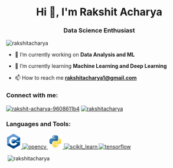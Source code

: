 <h1 align="center">Hi 👋, I'm Rakshit Acharya</h1>
<h3 align="center">Data Science Enthusiast</h3>

<p align="left"> <img src="https://komarev.com/ghpvc/?username=rakshitacharya&label=Profile%20views&color=0e75b6&style=flat" alt="rakshitacharya" /> </p>

- 🔭 I’m currently working on **Data Analysis and ML**

- 🌱 I’m currently learning **Machine Learning and Deep Learning**

- 📫 How to reach me **rakshitacharya1@gmail.com**

<h3 align="left">Connect with me:</h3>
<p align="left">
<a href="https://linkedin.com/in/rakshit-acharya-9608611b4" target="blank"><img align="center" src="https://raw.githubusercontent.com/rahuldkjain/github-profile-readme-generator/neutral-icons/src/images/icons/Social/linked-in-alt.svg" alt="rakshit-acharya-9608611b4" height="30" width="40" /></a>
<a href="https://kaggle.com/rakshitacharya" target="blank"><img align="center" src="https://raw.githubusercontent.com/rahuldkjain/github-profile-readme-generator/neutral-icons/src/images/icons/Social/kaggle.svg" alt="rakshitacharya" height="30" width="40" /></a>
</p>

<h3 align="left">Languages and Tools:</h3>
<p align="left"> <a href="https://www.w3schools.com/cpp/" target="_blank"> <img src="https://raw.githubusercontent.com/devicons/devicon/master/icons/cplusplus/cplusplus-original.svg" alt="cplusplus" width="40" height="40"/> </a> <a href="https://opencv.org/" target="_blank"> <img src="https://www.vectorlogo.zone/logos/opencv/opencv-icon.svg" alt="opencv" width="40" height="40"/> </a> <a href="https://www.python.org" target="_blank"> <img src="https://raw.githubusercontent.com/devicons/devicon/master/icons/python/python-original.svg" alt="python" width="40" height="40"/> </a> <a href="https://scikit-learn.org/" target="_blank"> <img src="https://upload.wikimedia.org/wikipedia/commons/0/05/Scikit_learn_logo_small.svg" alt="scikit_learn" width="40" height="40"/> </a> <a href="https://www.tensorflow.org" target="_blank"> <img src="https://www.vectorlogo.zone/logos/tensorflow/tensorflow-icon.svg" alt="tensorflow" width="40" height="40"/> </a> </p>

<p>&nbsp;<img align="center" src="https://github-readme-stats.vercel.app/api?username=rakshitacharya&show_icons=true&locale=en" alt="rakshitacharya" /></p>

